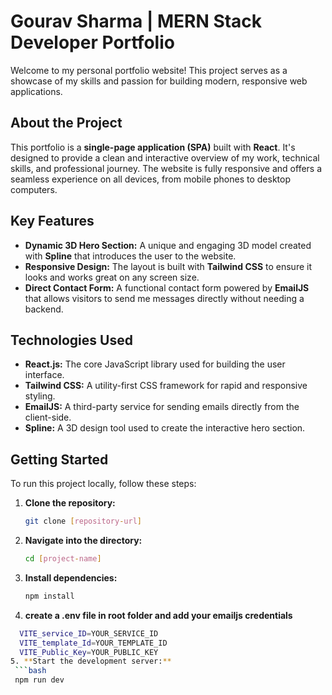 # Gourav Sharma | MERN Stack Developer Portfolio

Welcome to my personal portfolio website! This project serves as a showcase of my skills and passion for building modern, responsive web applications.

## About the Project
This portfolio is a **single-page application (SPA)** built with **React**. It's designed to provide a clean and interactive overview of my work, technical skills, and professional journey. The website is fully responsive and offers a seamless experience on all devices, from mobile phones to desktop computers.

## Key Features
- **Dynamic 3D Hero Section:** A unique and engaging 3D model created with **Spline** that introduces the user to the website.  
- **Responsive Design:** The layout is built with **Tailwind CSS** to ensure it looks and works great on any screen size.  
- **Direct Contact Form:** A functional contact form powered by **EmailJS** that allows visitors to send me messages directly without needing a backend.  

## Technologies Used
- **React.js:** The core JavaScript library used for building the user interface.  
- **Tailwind CSS:** A utility-first CSS framework for rapid and responsive styling.  
- **EmailJS:** A third-party service for sending emails directly from the client-side.  
- **Spline:** A 3D design tool used to create the interactive hero section.  

## Getting Started
To run this project locally, follow these steps:

1. **Clone the repository:**
   ```bash
   git clone [repository-url]

2. **Navigate into the directory:**
   ```bash
   cd [project-name]

3. **Install dependencies:**
   ```bash
   npm install
4. **create a .env file in root folder and add your emailjs credentials**
  ```bash
    VITE_service_ID=YOUR_SERVICE_ID
    VITE_template_Id=YOUR_TEMPLATE_ID
    VITE_Public_Key=YOUR_PUBLIC_KEY
5. **Start the development server:**
   ```bash
   npm run dev

